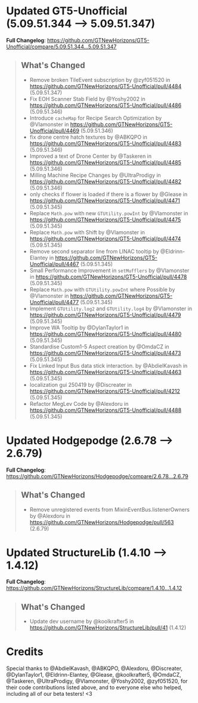 # Updated GT5-Unofficial (5.09.51.344 -->  5.09.51.347)
**Full Changelog**: https://github.com/GTNewHorizons/GT5-Unofficial/compare/5.09.51.344...5.09.51.347
>## What's Changed
> * Remove broken TileEvent subscription by @zyf051520 in https://github.com/GTNewHorizons/GT5-Unofficial/pull/4484 (5.09.51.347)
> * Fix EOH Scanner Stab Field by @Yoshy2002 in https://github.com/GTNewHorizons/GT5-Unofficial/pull/4486 (5.09.51.346)
> * Introduce `cacheMap` for Recipe Search Optimization by @Vlamonster in https://github.com/GTNewHorizons/GT5-Unofficial/pull/4469 (5.09.51.346)
> * fix drone centre hatch textures by @ABKQPO in https://github.com/GTNewHorizons/GT5-Unofficial/pull/4483 (5.09.51.346)
> * Improved a text of Drone Center by @Taskeren in https://github.com/GTNewHorizons/GT5-Unofficial/pull/4485 (5.09.51.346)
> * Milling Machine Recipe Changes  by @UltraProdigy in https://github.com/GTNewHorizons/GT5-Unofficial/pull/4482 (5.09.51.346)
> * only checks if flower is loaded if there is a flower by @Glease in https://github.com/GTNewHorizons/GT5-Unofficial/pull/4471 (5.09.51.345)
> * Replace `Math.pow` with new `GTUtility.powInt` by @Vlamonster in https://github.com/GTNewHorizons/GT5-Unofficial/pull/4475 (5.09.51.345)
> * Replace `Math.pow` with Shift by @Vlamonster in https://github.com/GTNewHorizons/GT5-Unofficial/pull/4474 (5.09.51.345)
> * Remove second separator line from LINAC tooltip by @Eldrinn-Elantey in https://github.com/GTNewHorizons/GT5-Unofficial/pull/4467 (5.09.51.345)
> * Small Performance Improvement in `setMufflers` by @Vlamonster in https://github.com/GTNewHorizons/GT5-Unofficial/pull/4478 (5.09.51.345)
> * Replace `Math.pow` with `GTUtility.powInt` where Possible by @Vlamonster in https://github.com/GTNewHorizons/GT5-Unofficial/pull/4477 (5.09.51.345)
> * Implement `GTUtility.log2` and `GTUtility.log4` by @Vlamonster in https://github.com/GTNewHorizons/GT5-Unofficial/pull/4479 (5.09.51.345)
> * Improve WA Tooltip by @DylanTaylor1 in https://github.com/GTNewHorizons/GT5-Unofficial/pull/4480 (5.09.51.345)
> * Standardise Custom1-5 Aspect creation by @OmdaCZ in https://github.com/GTNewHorizons/GT5-Unofficial/pull/4473 (5.09.51.345)
> * Fix Linked Input Bus data stick interaction. by @AbdielKavash in https://github.com/GTNewHorizons/GT5-Unofficial/pull/4463 (5.09.51.345)
> * localization gui 250419 by @Discreater in https://github.com/GTNewHorizons/GT5-Unofficial/pull/4212 (5.09.51.345)
> * Refactor MegLev Code by @Alexdoru in https://github.com/GTNewHorizons/GT5-Unofficial/pull/4488 (5.09.51.345)
>

# Updated Hodgepodge (2.6.78 -->  2.6.79)
**Full Changelog**: https://github.com/GTNewHorizons/Hodgepodge/compare/2.6.78...2.6.79
>## What's Changed
> * Remove unregistered events from MixinEventBus.listenerOwners by @Alexdoru in https://github.com/GTNewHorizons/Hodgepodge/pull/563 (2.6.79)
>

# Updated StructureLib (1.4.10 -->  1.4.12)
**Full Changelog**: https://github.com/GTNewHorizons/StructureLib/compare/1.4.10...1.4.12
>## What's Changed
> * Update dev username by @koolkrafter5 in https://github.com/GTNewHorizons/StructureLib/pull/41 (1.4.12)
>

# Credits
Special thanks to @AbdielKavash, @ABKQPO, @Alexdoru, @Discreater, @DylanTaylor1, @Eldrinn-Elantey, @Glease, @koolkrafter5, @OmdaCZ, @Taskeren, @UltraProdigy, @Vlamonster, @Yoshy2002, @zyf051520, for their code contributions listed above, and to everyone else who helped, including all of our beta testers! <3